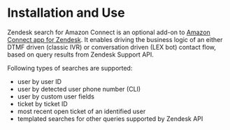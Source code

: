 # Installation and Use
Zendesk search for Amazon Connect is an optional add-on to [Amazon Connect app for Zendesk](https://www.zendesk.com/apps/support/amazon-connect/?q=mkp_amazon). It enables driving the business logic of an either DTMF driven (classic IVR) or conversation driven (LEX bot) contact flow, based on query results from Zendesk Support API.

Following types of searches are supported:
* user by user ID
* user by detected user phone number (CLI)
* user by custom user fields
* ticket by ticket ID
* most recent open ticket of an identified user
* templated searches for other queries supported by Zendesk API
